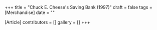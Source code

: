 +++
title = "Chuck E. Cheese's Saving Bank (1997)"
draft = false
tags = [Merchandise]
date = ""

[Article]
contributors = []
gallery = []
+++